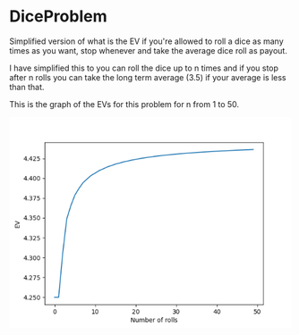 # DiceProblem

Simplified version of what is the EV if you're allowed to roll a dice as many times as you want, stop whenever and take the average dice roll as payout.

I have simplified this to you can roll the dice up to n times and if you stop
after n rolls you can take the long term average (3.5) if your average is less
than that.

This is the graph of the EVs for this problem for n from 1 to 50.

![EVs for the simplified problem](./EV_for_simplified_problem.png)
